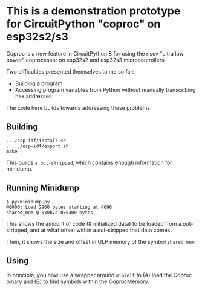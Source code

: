 # This is a demonstration prototype for CircuitPython "coproc" on esp32s2/s3

Coproc is a new feature in CircuitPython 8 for using the riscv "ultra low power"
coprocessor on esp32s2 and esp32s3 microcontrollers.

Two difficulties presented themselves to me so far:
 * Building a program
 * Accessing program variables from Python without manually transcribing hex addresses

The code here builds towards addressing these problems.

## Building 
```
.../esp-idf/install.sh
. .../esp-idf/export.sh
make
```

This builds `a.out-stripped`, which contains enough information for minidump.

## Running Minidump

```
$ py/minidump.py 
@0000: Load 2906 bytes starting at 4096
shared_mem @ 0x0b7c 0x0400 bytes
```

This shows the amount of code (& initialized data) to be loaded from a.out-stripped, and at what offset within a.out-stripped that data comes.

Then, it shows the size and offset in ULP memory of the symbol `shared_mem`.

## Using
In principle, you now use a wrapper around `minielf` to (A) load the Coproc
binary and (B) to find symbols within the CoprocMemory.
